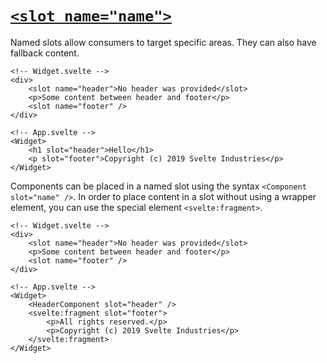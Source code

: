 # [`<slot name="name">`](https://svelte.dev/docs/special-elements#slot-slot-name-name)
Named slots allow consumers to target specific areas. They can also have fallback content.
```sveltehtml
<!-- Widget.svelte -->
<div>
	<slot name="header">No header was provided</slot>
	<p>Some content between header and footer</p>
	<slot name="footer" />
</div>

<!-- App.svelte -->
<Widget>
	<h1 slot="header">Hello</h1>
	<p slot="footer">Copyright (c) 2019 Svelte Industries</p>
</Widget>
```
Components can be placed in a named slot using the syntax `<Component slot="name" />`. In order to place content in a slot without using a wrapper element, you can use the special element `<svelte:fragment>`.
```sveltehtml
<!-- Widget.svelte -->
<div>
	<slot name="header">No header was provided</slot>
	<p>Some content between header and footer</p>
	<slot name="footer" />
</div>

<!-- App.svelte -->
<Widget>
	<HeaderComponent slot="header" />
	<svelte:fragment slot="footer">
		<p>All rights reserved.</p>
		<p>Copyright (c) 2019 Svelte Industries</p>
	</svelte:fragment>
</Widget>
```
